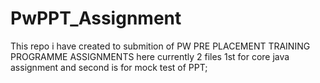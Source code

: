 # PwPPT_Assignment
This repo i have created to submition of PW PRE PLACEMENT TRAINING PROGRAMME ASSIGNMENTS here currently 2 files 1st for core java assignment and second is for mock test  of PPT;
